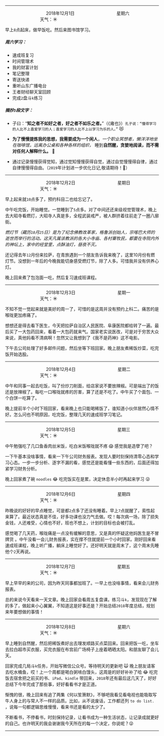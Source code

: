 ***
&nbsp;&nbsp;&nbsp;&nbsp;&nbsp;&nbsp;&nbsp;&nbsp;&nbsp;&nbsp;&nbsp;&nbsp;&nbsp;&nbsp;&nbsp;&nbsp;&nbsp;&nbsp;
&nbsp;&nbsp;&nbsp;&nbsp;&nbsp;&nbsp;&nbsp;&nbsp;&nbsp;&nbsp;&nbsp;&nbsp;&nbsp;&nbsp;           2018年12月1日
&nbsp;&nbsp;&nbsp;&nbsp;&nbsp;&nbsp;&nbsp;&nbsp;&nbsp;&nbsp;&nbsp;&nbsp;&nbsp;&nbsp;&nbsp;&nbsp;&nbsp;&nbsp;
&nbsp;&nbsp;&nbsp;&nbsp;&nbsp;&nbsp;&nbsp;&nbsp;&nbsp;&nbsp;&nbsp;&nbsp;&nbsp;&nbsp;                星期六
&nbsp;&nbsp;&nbsp;&nbsp;&nbsp;&nbsp;&nbsp;&nbsp;&nbsp;&nbsp;&nbsp;&nbsp;&nbsp;&nbsp;&nbsp;&nbsp;&nbsp;&nbsp;
&nbsp;&nbsp;&nbsp;&nbsp;&nbsp;&nbsp;&nbsp;&nbsp;&nbsp;&nbsp;&nbsp;&nbsp;&nbsp;&nbsp;&nbsp;&nbsp;&nbsp;&nbsp;
&nbsp;&nbsp;&nbsp;&nbsp;&nbsp;&nbsp;&nbsp;&nbsp;&nbsp;                                       天气：:sunny:

早上`8`点起床，做早饭吃。然后来图书馆学习。

##### 周六学习：
* 速成班复习
* 时间管理术
* 我的财富计划
* 笔记整理
* 寄送快递
* 重听山东广播电台
* 王者财经聊天室回顾
* 完成`2`盘斗`k`练习

##### 摘抄`3`段文字：
* 子曰：“**知之者不如好之者，好之者不如乐之者。**”（《雍也》）`孔子说：“懂得学习的人比不上喜爱学习的人；喜爱学习的人比不上以学习为乐的人。”` :heart_eyes_cat:

* **为了慢慢提炼我的思想，我需要成为一个闲人**，*一个职业冥想者，懒洋洋地坐在咖啡馆，远离办公桌和各种各样的组织，* 睡到**自然醒，贪婪地阅读，而不需对任何人解释什么。** :pray:

* 通过记录慢慢获得觉知，通过觉知慢慢获得自觉，通过自觉慢慢得自律，通过自律慢慢得自由。（`2019`年计划进一步优化日记,敬请期待！:muscle:）

***
&nbsp;&nbsp;&nbsp;&nbsp;&nbsp;&nbsp;&nbsp;&nbsp;&nbsp;&nbsp;&nbsp;&nbsp;&nbsp;&nbsp;&nbsp;&nbsp;&nbsp;&nbsp;
&nbsp;&nbsp;&nbsp;&nbsp;&nbsp;&nbsp;&nbsp;&nbsp;&nbsp;&nbsp;&nbsp;&nbsp;&nbsp;&nbsp;           2018年12月2日
&nbsp;&nbsp;&nbsp;&nbsp;&nbsp;&nbsp;&nbsp;&nbsp;&nbsp;&nbsp;&nbsp;&nbsp;&nbsp;&nbsp;&nbsp;&nbsp;&nbsp;&nbsp;
&nbsp;&nbsp;&nbsp;&nbsp;&nbsp;&nbsp;&nbsp;&nbsp;&nbsp;&nbsp;&nbsp;&nbsp;&nbsp;&nbsp;                星期日
&nbsp;&nbsp;&nbsp;&nbsp;&nbsp;&nbsp;&nbsp;&nbsp;&nbsp;&nbsp;&nbsp;&nbsp;&nbsp;&nbsp;&nbsp;&nbsp;&nbsp;&nbsp;
&nbsp;&nbsp;&nbsp;&nbsp;&nbsp;&nbsp;&nbsp;&nbsp;&nbsp;&nbsp;&nbsp;&nbsp;&nbsp;&nbsp;&nbsp;&nbsp;&nbsp;&nbsp;
&nbsp;&nbsp;&nbsp;&nbsp;&nbsp;&nbsp;&nbsp;&nbsp;&nbsp;                                       天气：:sunny:

早上起来就`10`点多了，预约科目二也给忘记了。

中午吃完饭，开始睡觉。一觉睡到了`5`点多。对了中间还还来级视觉管理术，晚上去大昭寺看燃灯，大昭寺人真是多，全程武装戒严，被人群挤着往前走了一圈八廓街。

*燃灯节（藏历`10`月`25`日）是为了纪念佛教改革家，格鲁派创始人，宗喀巴大师的逝世而举行的活动。这天凡属该教派的各大小寺庙、各村寨牧民，都要在寺院内外的神坛上，家中的经堂里，点酥油灯，昼夜不灭。*

还记得去年`12`月份来拉萨，在青旅遇到一个朋友告诉我来晚了，这里10月份有燃灯节。没想到一年后的今晚我能切身感受燃灯节，除了人多。可惜我并没有供养心灯。

晚上回来煮了包泡面一吃，然后复习速成班课程。

***
&nbsp;&nbsp;&nbsp;&nbsp;&nbsp;&nbsp;&nbsp;&nbsp;&nbsp;&nbsp;&nbsp;&nbsp;&nbsp;&nbsp;&nbsp;&nbsp;&nbsp;&nbsp;
&nbsp;&nbsp;&nbsp;&nbsp;&nbsp;&nbsp;&nbsp;&nbsp;&nbsp;&nbsp;&nbsp;&nbsp;&nbsp;&nbsp;           2018年12月3日
&nbsp;&nbsp;&nbsp;&nbsp;&nbsp;&nbsp;&nbsp;&nbsp;&nbsp;&nbsp;&nbsp;&nbsp;&nbsp;&nbsp;&nbsp;&nbsp;&nbsp;&nbsp;
&nbsp;&nbsp;&nbsp;&nbsp;&nbsp;&nbsp;&nbsp;&nbsp;&nbsp;&nbsp;&nbsp;&nbsp;&nbsp;&nbsp;                星期一
&nbsp;&nbsp;&nbsp;&nbsp;&nbsp;&nbsp;&nbsp;&nbsp;&nbsp;&nbsp;&nbsp;&nbsp;&nbsp;&nbsp;&nbsp;&nbsp;&nbsp;&nbsp;
&nbsp;&nbsp;&nbsp;&nbsp;&nbsp;&nbsp;&nbsp;&nbsp;&nbsp;&nbsp;&nbsp;&nbsp;&nbsp;&nbsp;&nbsp;&nbsp;&nbsp;&nbsp;
&nbsp;&nbsp;&nbsp;&nbsp;&nbsp;&nbsp;&nbsp;&nbsp;&nbsp;                                       天气：:sunny:

不知不觉一觉起来就是美好的周一了，可惜的是这周并没有预约上科二。痛苦的是喉咙更加疼痛了。

想想还是得去看下医生，今天把拉萨自治区人民医院、阜康医院都给转了一遍。最后买了一大包药回来，看着一大包药就来气。国家老实说医改，可是对于穷苦大众来说，真他妈看不清病啊！忽然又让我想到了《我不是药神》这不电影。

下午去公司处理了好多邮件问题，然后坐等下班回家。晚上朋友煮稀饭炒菜，吃完饭开始选股。

***
&nbsp;&nbsp;&nbsp;&nbsp;&nbsp;&nbsp;&nbsp;&nbsp;&nbsp;&nbsp;&nbsp;&nbsp;&nbsp;&nbsp;&nbsp;&nbsp;&nbsp;&nbsp;
&nbsp;&nbsp;&nbsp;&nbsp;&nbsp;&nbsp;&nbsp;&nbsp;&nbsp;&nbsp;&nbsp;&nbsp;&nbsp;&nbsp;           2018年12月4日
&nbsp;&nbsp;&nbsp;&nbsp;&nbsp;&nbsp;&nbsp;&nbsp;&nbsp;&nbsp;&nbsp;&nbsp;&nbsp;&nbsp;&nbsp;&nbsp;&nbsp;&nbsp;
&nbsp;&nbsp;&nbsp;&nbsp;&nbsp;&nbsp;&nbsp;&nbsp;&nbsp;&nbsp;&nbsp;&nbsp;&nbsp;&nbsp;                星期二
&nbsp;&nbsp;&nbsp;&nbsp;&nbsp;&nbsp;&nbsp;&nbsp;&nbsp;&nbsp;&nbsp;&nbsp;&nbsp;&nbsp;&nbsp;&nbsp;&nbsp;&nbsp;
&nbsp;&nbsp;&nbsp;&nbsp;&nbsp;&nbsp;&nbsp;&nbsp;&nbsp;&nbsp;&nbsp;&nbsp;&nbsp;&nbsp;&nbsp;&nbsp;&nbsp;&nbsp;
&nbsp;&nbsp;&nbsp;&nbsp;&nbsp;&nbsp;&nbsp;&nbsp;&nbsp;                                       天气：:sunny:

中午和同事一起去吃饭，叫了份炒刀削面，给店家说不要放辣椒。可是端出了的饭还是放辣椒了。每吃一口喉咙就疼的厉害，算了还是不吃了。中午买了个面包、一个白饼一吃算了。

晚上提前半个小时下班回家，看来晚上也只能喝稀饭了，谁知道小伙伴居然心情不好。怎么问也不明原因，吃完饭，整理几天的速成班学习笔记。

***
&nbsp;&nbsp;&nbsp;&nbsp;&nbsp;&nbsp;&nbsp;&nbsp;&nbsp;&nbsp;&nbsp;&nbsp;&nbsp;&nbsp;&nbsp;&nbsp;&nbsp;&nbsp;
&nbsp;&nbsp;&nbsp;&nbsp;&nbsp;&nbsp;&nbsp;&nbsp;&nbsp;&nbsp;&nbsp;&nbsp;&nbsp;&nbsp;           2018年12月5日
&nbsp;&nbsp;&nbsp;&nbsp;&nbsp;&nbsp;&nbsp;&nbsp;&nbsp;&nbsp;&nbsp;&nbsp;&nbsp;&nbsp;&nbsp;&nbsp;&nbsp;&nbsp;
&nbsp;&nbsp;&nbsp;&nbsp;&nbsp;&nbsp;&nbsp;&nbsp;&nbsp;&nbsp;&nbsp;&nbsp;&nbsp;&nbsp;                星期三
&nbsp;&nbsp;&nbsp;&nbsp;&nbsp;&nbsp;&nbsp;&nbsp;&nbsp;&nbsp;&nbsp;&nbsp;&nbsp;&nbsp;&nbsp;&nbsp;&nbsp;&nbsp;
&nbsp;&nbsp;&nbsp;&nbsp;&nbsp;&nbsp;&nbsp;&nbsp;&nbsp;&nbsp;&nbsp;&nbsp;&nbsp;&nbsp;&nbsp;&nbsp;&nbsp;&nbsp;
&nbsp;&nbsp;&nbsp;&nbsp;&nbsp;&nbsp;&nbsp;&nbsp;&nbsp;                                       天气：:sunny:

中午勉强吃了几口鱼香肉丝米饭，吃白米饭喉咙就不疼 :scream: 感觉我是造孽了吧？

一下午基本没啥事情，看来一下午公司财务报表。发现人要时刻保持清零心态和学习心态。一步一步分析、逐字不漏的看，感觉还是能看懂一些东西的，后面还得加紧学习财务分析。

晚上回家煮了碗 `noodles` :joy: 吃完饭实在是累，决定休息半小时再起来学习  :stuck_out_tongue_winking_eye:

***
&nbsp;&nbsp;&nbsp;&nbsp;&nbsp;&nbsp;&nbsp;&nbsp;&nbsp;&nbsp;&nbsp;&nbsp;&nbsp;&nbsp;&nbsp;&nbsp;&nbsp;&nbsp;
&nbsp;&nbsp;&nbsp;&nbsp;&nbsp;&nbsp;&nbsp;&nbsp;&nbsp;&nbsp;&nbsp;&nbsp;&nbsp;&nbsp;           2018年12月6日
&nbsp;&nbsp;&nbsp;&nbsp;&nbsp;&nbsp;&nbsp;&nbsp;&nbsp;&nbsp;&nbsp;&nbsp;&nbsp;&nbsp;&nbsp;&nbsp;&nbsp;&nbsp;
&nbsp;&nbsp;&nbsp;&nbsp;&nbsp;&nbsp;&nbsp;&nbsp;&nbsp;&nbsp;&nbsp;&nbsp;&nbsp;&nbsp;                星期四
&nbsp;&nbsp;&nbsp;&nbsp;&nbsp;&nbsp;&nbsp;&nbsp;&nbsp;&nbsp;&nbsp;&nbsp;&nbsp;&nbsp;&nbsp;&nbsp;&nbsp;&nbsp;
&nbsp;&nbsp;&nbsp;&nbsp;&nbsp;&nbsp;&nbsp;&nbsp;&nbsp;&nbsp;&nbsp;&nbsp;&nbsp;&nbsp;&nbsp;&nbsp;&nbsp;&nbsp;
&nbsp;&nbsp;&nbsp;&nbsp;&nbsp;&nbsp;&nbsp;&nbsp;&nbsp;                                       天气：:sunny:

昨晚说的好好的早点睡觉，可是都`2`点多了还没有睡着。早上`7`点就醒了，索性起来算了。最近状态真是不佳，好多功课也没力气去做。哎！每次病一场，除了损失金钱，人还难受，心情也不好，班也不想上，计划的目标也会被打乱。

感觉喝了几天药，喉咙痛是一点没有缓解的意思，又是真的怀疑这他妈医生是不冒牌货 。中午没看一会儿财务报表，实在撑不住就提前一个小时回家。刚好回来看速成班课程，晚上听广播，躺床上睡觉好了。还好明天就是周末了，这个周末先睡他个`2`天再说。

***
&nbsp;&nbsp;&nbsp;&nbsp;&nbsp;&nbsp;&nbsp;&nbsp;&nbsp;&nbsp;&nbsp;&nbsp;&nbsp;&nbsp;&nbsp;&nbsp;&nbsp;&nbsp;
&nbsp;&nbsp;&nbsp;&nbsp;&nbsp;&nbsp;&nbsp;&nbsp;&nbsp;&nbsp;&nbsp;&nbsp;&nbsp;&nbsp;           2018年12月7日
&nbsp;&nbsp;&nbsp;&nbsp;&nbsp;&nbsp;&nbsp;&nbsp;&nbsp;&nbsp;&nbsp;&nbsp;&nbsp;&nbsp;&nbsp;&nbsp;&nbsp;&nbsp;
&nbsp;&nbsp;&nbsp;&nbsp;&nbsp;&nbsp;&nbsp;&nbsp;&nbsp;&nbsp;&nbsp;&nbsp;&nbsp;&nbsp;                星期五
&nbsp;&nbsp;&nbsp;&nbsp;&nbsp;&nbsp;&nbsp;&nbsp;&nbsp;&nbsp;&nbsp;&nbsp;&nbsp;&nbsp;&nbsp;&nbsp;&nbsp;&nbsp;
&nbsp;&nbsp;&nbsp;&nbsp;&nbsp;&nbsp;&nbsp;&nbsp;&nbsp;&nbsp;&nbsp;&nbsp;&nbsp;&nbsp;&nbsp;&nbsp;&nbsp;&nbsp;
&nbsp;&nbsp;&nbsp;&nbsp;&nbsp;&nbsp;&nbsp;&nbsp;&nbsp;                                       天气：:sunny:

早上早早的来的公司，因为昨天同事都加班了。一早上也没啥事情，看来会儿财务报表。

总的来说今天看来一天文章。晚上回家会看周五复盘课。练习斗`k`，发现现在了解的多了，做起来小心翼翼，不知道这是好事还是？开始总结`2018`年度总结，规划来年要想做的事情！

***
&nbsp;&nbsp;&nbsp;&nbsp;&nbsp;&nbsp;&nbsp;&nbsp;&nbsp;&nbsp;&nbsp;&nbsp;&nbsp;&nbsp;&nbsp;&nbsp;&nbsp;&nbsp;
&nbsp;&nbsp;&nbsp;&nbsp;&nbsp;&nbsp;&nbsp;&nbsp;&nbsp;&nbsp;&nbsp;&nbsp;&nbsp;&nbsp;           2018年12月8日
&nbsp;&nbsp;&nbsp;&nbsp;&nbsp;&nbsp;&nbsp;&nbsp;&nbsp;&nbsp;&nbsp;&nbsp;&nbsp;&nbsp;&nbsp;&nbsp;&nbsp;&nbsp;
&nbsp;&nbsp;&nbsp;&nbsp;&nbsp;&nbsp;&nbsp;&nbsp;&nbsp;&nbsp;&nbsp;&nbsp;&nbsp;&nbsp;                星期六
&nbsp;&nbsp;&nbsp;&nbsp;&nbsp;&nbsp;&nbsp;&nbsp;&nbsp;&nbsp;&nbsp;&nbsp;&nbsp;&nbsp;&nbsp;&nbsp;&nbsp;&nbsp;
&nbsp;&nbsp;&nbsp;&nbsp;&nbsp;&nbsp;&nbsp;&nbsp;&nbsp;&nbsp;&nbsp;&nbsp;&nbsp;&nbsp;&nbsp;&nbsp;&nbsp;&nbsp;
&nbsp;&nbsp;&nbsp;&nbsp;&nbsp;&nbsp;&nbsp;&nbsp;&nbsp;                                       天气：:sunny:

早上睡到自然醒，然后把稀饭煮好出去理发顺路买点菜回来。回来把饭一吃，坐车去拉白超市买衣服，买完衣服在布宫前广场椅子上座着晒晒太阳。和朋友聊了会儿天。

回家完成几局斗`k`任务，开始写微信公众号。等待明天的更新吧 :scream_cat: 晚上朋友请客去吃水桶鱼，哎！上一个周都是喝白粥啃白馒头，这周是的好好补补了哈 :joy: 吃完饭去宿舍把之前买的书、`iPad`、`kindle` 带回来，`2018`年还有最后这几天了，好好总结下今年完成了那些事，好好看看书才是正道。

惭愧的很，晚上回来有追了两集《何以笙箫默》，不够吧我看见看电视也能吸取写牛人身上的与常人不一样的品质。比如，从不说废话，工作都还列 `to do list.` ，说每一句都逻辑思维慢慢，看来书还是看的太少了。

不断看书，不停看书，时刻保持记录，让看书成为一种生活状态，让记录成就更好的自己。也许明天的我会谢谢我今天所在的每一个决定，你说呢？:stuck_out_tongue_winking_eye:

***